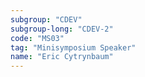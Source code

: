 ```yaml
---
subgroup: "CDEV"
subgroup-long: "CDEV-2"
code: "MS03"
tag: "Minisymposium Speaker"
name: "Eric Cytrynbaum"
---
```


